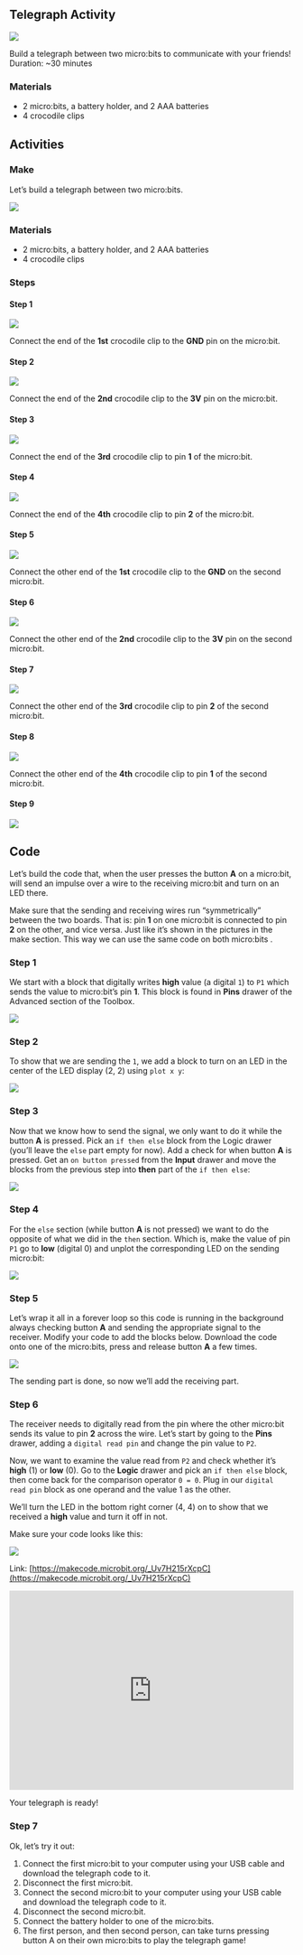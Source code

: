 ## Telegraph Activity

![](https://i.imgur.com/5YwP3z5.png)

Build a telegraph between two micro:bits to communicate with your friends!
Duration: ~30 minutes

### Materials

- 2 micro:bits, a battery holder, and 2 AAA batteries
- 4 crocodile clips

## Activities

### Make

Let’s build a telegraph between two micro:bits.

![](https://i.imgur.com/dn4MGLJ.png)

### Materials

- 2 micro:bits, a battery holder, and 2 AAA batteries
- 4 crocodile clips

### Steps

#### Step 1

![](https://i.imgur.com/Zlegdj4.png)

Connect the end of the **1st** crocodile clip to the **GND** pin on the micro:bit.

#### Step 2

![](https://i.imgur.com/skaTcpC.png)

Connect the end of the **2nd** crocodile clip to the **3V** pin on the micro:bit.

#### Step 3

![](https://i.imgur.com/PoNBZdS.png)

Connect the end of the **3rd** crocodile clip to pin **1** of the micro:bit.

#### Step 4

![](https://i.imgur.com/q6BQFR4.png)

Connect the end of the **4th** crocodile clip to pin **2** of the micro:bit.

#### Step 5

![](https://i.imgur.com/vwNZeQo.png)

Connect the other end of the **1st** crocodile clip to the **GND** on the second micro:bit.

#### Step 6

![](https://i.imgur.com/qNnbyLH.png)

Connect the other end of the **2nd** crocodile clip to the **3V** pin on the second micro:bit.

#### Step 7

![](https://i.imgur.com/5MSU6ef.png)

Connect the other end of the **3rd** crocodile clip to pin **2** of the second micro:bit.

#### Step 8

![](https://i.imgur.com/AqTusdQ.png)

Connect the other end of the **4th** crocodile clip to pin **1** of the second micro:bit.

#### Step 9

![](https://i.imgur.com/M8M7SU3.png)

## Code

Let’s build the code that, when the user presses the button **A** on a micro:bit, will send an impulse over a wire to the receiving micro:bit and turn on an LED there.

Make sure that the sending and receiving wires run “symmetrically” between the two boards. That is: pin **1** on one micro:bit is connected to pin **2** on the other, and vice versa. Just like it’s shown in the pictures in the make section. This way we can use the same code on both micro:bits .

### Step 1

We start with a block that digitally writes **high** value (a digital `1`) to `P1` which sends the value to micro:bit’s pin **1**. This block is found in **Pins** drawer of the Advanced section of the Toolbox.

![](https://i.imgur.com/m4P59As.png)

### Step 2

To show that we are sending the `1`, we add a block to turn on an LED in the center of the LED display (2, 2) using `plot x y`:

![](https://i.imgur.com/NYeZcC9.png)

### Step 3

Now that we know how to send the signal, we only want to do it while the button **A** is pressed. Pick an `if then else` block from the Logic drawer (you’ll leave the `else` part empty for now). Add a check for when button **A** is pressed. Get an `on button pressed` from the **Input** drawer and move the blocks from the previous step into **then** part of the `if then else`:

![](https://i.imgur.com/ngpxb5G.png)

### Step 4

For the `else` section (while button **A** is not pressed) we want to do the opposite of what we did in the `then` section. Which is, make the value of pin `P1` go to **low** (digital 0) and unplot the corresponding LED on the sending micro:bit:

![](https://i.imgur.com/9HMpdga.png)

### Step 5

Let’s wrap it all in a forever loop so this code is running in the background always checking button **A** and sending the appropriate signal to the receiver. Modify your code to add the blocks below. Download the code onto one of the micro:bits, press and release button **A** a few times.

![](https://i.imgur.com/4JwDHVv.png)

The sending part is done, so now we’ll add the receiving part.

### Step 6

The receiver needs to digitally read from the pin where the other micro:bit sends its value to pin **2** across the wire. Let’s start by going to the **Pins** drawer, adding a `digital read pin` and change the pin value to `P2`.

Now, we want to examine the value read from `P2` and check whether it’s **high** (1) or **low** (0). Go to the **Logic** drawer and pick an `if then else` block, then come back for the comparison operator `0 = 0`. Plug in our `digital read pin` block as one operand and the value 1 as the other.

We’ll turn the LED in the bottom right corner (4, 4) on to show that we received a **high** value and turn it off in not.

Make sure your code looks like this:

![](https://i.imgur.com/KtIQ20e.png)

Link: [https://makecode.microbit.org/_Uv7H215rXcpC](https://makecode.microbit.org/_Uv7H215rXcpC)

<div style="position:relative;height:0;padding-bottom:70%;overflow:hidden;"><iframe style="position:absolute;top:0;left:0;width:100%;height:100%;" src="https://makecode.microbit.org/#pub:_Uv7H215rXcpC" frameborder="0" sandbox="allow-popups allow-forms allow-scripts allow-same-origin"></iframe></div>

Your telegraph is ready!

### Step 7

Ok, let’s try it out:

1. Connect the first micro:bit to your computer using your USB cable and download the telegraph code to it.
2. Disconnect the first micro:bit.
3. Connect the second micro:bit to your computer using your USB cable and download the telegraph code to it.
4. Disconnect the second micro:bit.
5. Connect the battery holder to one of the micro:bits.
6. The first person, and then second person, can take turns pressing button A on their own micro:bits to play the telegraph game!







